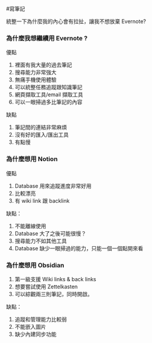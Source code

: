 
#寫筆記

統整一下為什麼我的內心會有拉扯，讓我不想放棄 Evernote?

### 為什麼我想繼續用 Evernote ?
優點
1. 裡面有我大量的過去筆記
2. 搜尋能力非常強大
3. 無痛手機使用體驗
4. 可以統整任務追蹤跟知識筆記
5. 網頁擷取工具/email 擷取工具
6. 可以一眼掃過多比筆記的內容

缺點
1. 筆記間的連結非常麻煩
2. 沒有好的匯入/匯出工具
3. 有點慢

### 為什麼想用 Notion
優點
1. Database 用來追蹤進度非常好用
2. 比較漂亮
3. 有 wiki link 跟 backlink

缺點：
1. 不能離線使用
2. Database 大了之後可能很慢？
3. 搜尋能力不如其他工具
4. Database 缺少一眼掃過的能力，只能一個一個點開來看

### 為什麼想用 Obsidian
1. 第一級支援 Wiki links & back links
2. 想要嘗試使用 Zettelkasten
3. 可以綜觀兩三則筆記，同時開啟。

缺點：
1. 追蹤和管理能力比較弱
2. 不能嵌入圖片
3. 缺少內建同步功能
